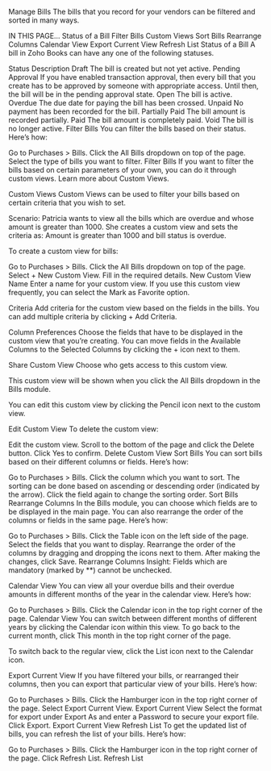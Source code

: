 Manage Bills
The bills that you record for your vendors can be filtered and sorted in many ways.

IN THIS PAGE…
Status of a Bill
Filter Bills
Custom Views
Sort Bills
Rearrange Columns
Calendar View
Export Current View
Refresh List
Status of a Bill
A bill in Zoho Books can have any one of the following statuses.

Status Description
Draft The bill is created but not yet active.
Pending Approval If you have enabled transaction approval, then every bill that you create has to be approved by someone with appropriate access. Until then, the bill will be in the pending approval state.
Open The bill is active.
Overdue The due date for paying the bill has been crossed.
Unpaid No payment has been recorded for the bill.
Partially Paid The bill amount is recorded partially.
Paid The bill amount is completely paid.
Void The bill is no longer active.
Filter Bills
You can filter the bills based on their status. Here’s how:

Go to Purchases > Bills.
Click the All Bills dropdown on top of the page.
Select the type of bills you want to filter.
Filter Bills
If you want to filter the bills based on certain parameters of your own, you can do it through custom views. Learn more about Custom Views.

Custom Views
Custom Views can be used to filter your bills based on certain criteria that you wish to set.

Scenario: Patricia wants to view all the bills which are overdue and whose amount is greater than 1000. She creates a custom view and sets the criteria as: Amount is greater than 1000 and bill status is overdue.

To create a custom view for bills:

Go to Purchases > Bills.
Click the All Bills dropdown on top of the page.
Select + New Custom View.
Fill in the required details.
New Custom View
Name
Enter a name for your custom view. If you use this custom view frequently, you can select the Mark as Favorite option.

Criteria
Add criteria for the custom view based on the fields in the bills. You can add multiple criteria by clicking + Add Criteria.

Column Preferences
Choose the fields that have to be displayed in the custom view that you’re creating. You can move fields in the Available Columns to the Selected Columns by clicking the + icon next to them.

Share Custom View
Choose who gets access to this custom view.

This custom view will be shown when you click the All Bills dropdown in the Bills module.

You can edit this custom view by clicking the Pencil icon next to the custom view.

Edit Custom View
To delete the custom view:

Edit the custom view.
Scroll to the bottom of the page and click the Delete button.
Click Yes to confirm.
Delete Custom View
Sort Bills
You can sort bills based on their different columns or fields. Here’s how:

Go to Purchases > Bills.
Click the column which you want to sort.
The sorting can be done based on ascending or descending order (indicated by the arrow). Click the field again to change the sorting order.
Sort Bills
Rearrange Columns
In the Bills module, you can choose which fields are to be displayed in the main page. You can also rearrange the order of the columns or fields in the same page. Here’s how:

Go to Purchases > Bills.
Click the Table icon on the left side of the page.
Select the fields that you want to display.
Rearrange the order of the columns by dragging and dropping the icons next to them.
After making the changes, click Save.
Rearrange Columns
Insight: Fields which are mandatory (marked by \*\*) cannot be unchecked.

Calendar View
You can view all your overdue bills and their overdue amounts in different months of the year in the calendar view. Here’s how:

Go to Purchases > Bills.
Click the Calendar icon in the top right corner of the page.
Calendar View
You can switch between different months of different years by clicking the Calendar icon within this view. To go back to the current month, click This month in the top right corner of the page.

To switch back to the regular view, click the List icon next to the Calendar icon.

Export Current View
If you have filtered your bills, or rearranged their columns, then you can export that particular view of your bills. Here’s how:

Go to Purchases > Bills.
Click the Hamburger icon in the top right corner of the page.
Select Export Current View.
Export Current View
Select the format for export under Export As and enter a Password to secure your export file.
Click Export.
Export Current View
Refresh List
To get the updated list of bills, you can refresh the list of your bills. Here’s how:

Go to Purchases > Bills.
Click the Hamburger icon in the top right corner of the page.
Click Refresh List.
Refresh List
